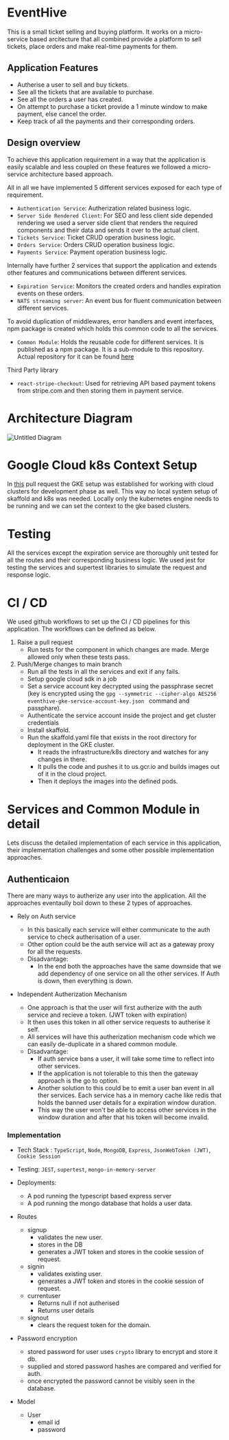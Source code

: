 # EventHive

This is a small ticket selling and buying platform. It works on a micro-service based arcitecture that all combined provide a platform to sell tickets, place orders and make real-time payments for them.

## Application Features

- Autherise a user to sell and buy tickets.
- See all the tickets that are available to purchase.
- See all the orders a user has created.
- On attempt to purchase a ticket provide a 1 minute window to make payment, else cancel the order.
- Keep track of all the payments and their corresponding orders.

## Design overview

To achieve this application requirement in a way that the application is easily scalable and less coupled on these features we followed a micro-service architecture based approach.

All in all we have implemented 5 different services exposed for each type of requirement.

- `Authentication Service`: Autherization related business logic.
- `Server Side Rendered Client`: For SEO and less client side depended rendering we used a server side client that renders the required components and their data and sends it over to the actual client.
- `Tickets Service`: Ticket CRUD operation business logic.
- `Orders Service`: Orders CRUD operation business logic.
- `Payments Service`: Payment operation business logic.

Internally have further 2 services that support the application and extends other features and communications between different services.

- `Expiration Service`: Monitors the created orders and handles expiration events on these orders.
- `NATS streaming server`: An event bus for fluent communication between different services.

To avoid duplication of middlewares, error handlers and event interfaces, npm package is created which holds this common code to all the services.

- `Common Module`: Holds the reusable code for different services. It is published as a npm package. It is a sub-module to this repository. Actual repository for it can be found [here](https://github.com/Pranshu-Tripathi/Event-Hive-Common)

Third Party library

- `react-stripe-checkout`: Used for retrieving API based payment tokens from stripe.com and then storing them in payment service.

# Architecture Diagram

![Untitled Diagram](https://github.com/user-attachments/assets/46bdebbc-5249-441a-92de-5c5e217c4833)

# Google Cloud k8s Context Setup

In [this](https://github.com/Pranshu-Tripathi/EventHive/pull/1) pull request the GKE setup was established for working with cloud clusters for development phase as well. This way no local system setup of skaffold and k8s was needed. Locally only the kubernetes engine needs to be running and we can set the context to the gke based clusters.

# Testing

All the services except the expiration service are thoroughly unit tested for all the routes and their corresponding business logic. We used jest for testing the services and supertest libraries to simulate the request and response logic.

# CI / CD

We used github workflows to set up the CI / CD pipelines for this application. The workflows can be defined as below.

1. Raise a pull request
   - Run tests for the component in which changes are made. Merge allowed only when these tests pass.
2. Push/Merge changes to main branch
   - Run all the tests in all the services and exit if any fails.
   - Setup google cloud sdk in a job
   - Set a service account key decrypted using the passphrase secret (key is encrypted using the `gpg --symmetric --cipher-algo AES256 eventhive-gke-service-account-key.json ` command and passphare).
   - Authenticate the service account inside the project and get cluster credentials
   - Install skaffold.
   - Run the skaffold.yaml file that exists in the root directory for deployment in the GKE cluster.
     - It reads the infrastructure/k8s directory and watches for any changes in there.
     - It pulls the code and pushes it to us.gcr.io and builds images out of it in the cloud project.
     - Then it deploys the images into the defined pods.

# Services and Common Module in detail

Lets discuss the detailed implementation of each service in this application, their implementation challenges and some other possible implementation approaches.

## Authenticaion

There are many ways to autherize any user into the application. All the approaches eventaully boil down to these 2 types of approaches.

- Rely on Auth service

  - In this basically each service will either communicate to the auth service to check autherisation of a user.
  - Other option could be the auth service will act as a gateway proxy for all the requests.
  - Disadvantage:
    - In the end both the approaches have the same downside that we add dependency of one service on all the other services. If Auth is down, then everything is down.

- Independent Autherization Mechanism
  - One approach is that the user will first autherize with the auth service and recieve a token. (JWT token with expiration)
  - It then uses this token in all other service requests to autherise it self.
  - All services will have this autherization mechanism code which we can easily de-duplicate in a shared common module.
  - Disadvantage:
    - If auth service bans a user, it will take some time to reflect into other services.
    - If the application is not tolerable to this then the gateway approach is the go to option.
    - Another solution to this could be to emit a user ban event in all ther services. Each service has a in memory cache like redis that holds the banned user details for a expiration window duration.
    - This way the user won't be able to access other services in the window duration and after that his token will become invalid.

### Implementation

- Tech Stack : `TypeScript`, `Node`, `MongoDB`, `Express`, `JsonWebToken (JWT)`, `Cookie Session`
- Testing: `JEST`, `supertest`, `mongo-in-memory-server`
- Deployments:

  - A pod running the typescript based express server
  - A pod running the mongo database that holds a user data.

- Routes

  - signup
    - validates the new user.
    - stores in the DB
    - generates a JWT token and stores in the cookie session of request.
  - signin
    - validates existing user.
    - generates a JWT token and stores in the cookie session of request.
  - currentuser
    - Returns null if not autherised
    - Returns user details
  - signout
    - clears the request token for the domain.

- Password encryption

  - stored password for user uses `crypto` library to encrypt and store it db.
  - supplied and stored password hashes are compared and verified for auth.
  - once encrypted the password cannot be visibly seen in the database.

- Model
  - User
    - email id
    - password

